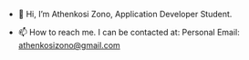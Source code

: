 - 👋 Hi, I’m Athenkosi Zono,  Application Developer Student.

- 📫 How to reach me. I can be contacted at:
      Personal Email: athenkosizono@gmail.com

<!---
Atee-za/Atee-za is a ✨ special ✨ repository because its `README.md` (this file) appears on your GitHub profile.
You can click the Preview link to take a look at your changes.
--->
